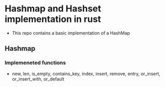 # Hashmap and Hashset implementation in rust
* This repo contains a basic implementation of a HashMap

## Hashmap
### Implemeneted functions
* new, len, is_empty, contains_key, index, insert, remove, entry, or_insert, or_insert_with, or_default
